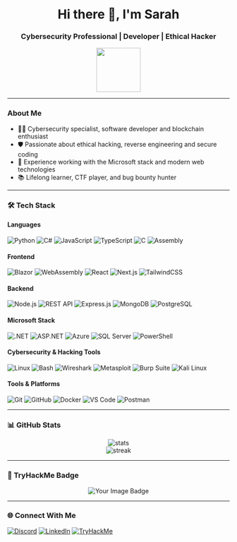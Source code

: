<h1 align="center">Hi there 👋, I'm Sarah</h1>
<h3 align="center">Cybersecurity Professional | Developer | Ethical Hacker</h3>

<p align="center">
  <img src="https://media.giphy.com/media/3kPDmoWdBpQPNhCnUG/giphy.gif" width="100" />
</p>

---

### About Me
- 🧑‍💻 Cybersecurity specialist, software developer and blockchain enthusiast
- 🛡️ Passionate about ethical hacking, reverse engineering and secure coding  
- 🧰 Experience working with the Microsoft stack and modern web technologies  
- 📚 Lifelong learner, CTF player, and bug bounty hunter  

---
### 🛠️ Tech Stack

#### Languages
![Python](https://img.shields.io/badge/Python-3776AB?style=for-the-badge&logo=python&logoColor=white)
![C#](https://img.shields.io/badge/C%23-239120?style=for-the-badge&logo=c-sharp&logoColor=white)
![JavaScript](https://img.shields.io/badge/JavaScript-F7DF1E?style=for-the-badge&logo=javascript&logoColor=black)
![TypeScript](https://img.shields.io/badge/TypeScript-3178C6?style=for-the-badge&logo=typescript&logoColor=white)
![C](https://img.shields.io/badge/C-00599C?style=for-the-badge&logo=c&logoColor=white)
![Assembly](https://img.shields.io/badge/Assembly-6E4C13?style=for-the-badge)


#### Frontend
![Blazor](https://img.shields.io/badge/Blazor-512BD4?style=for-the-badge&logo=blazor&logoColor=white)
![WebAssembly](https://img.shields.io/badge/WebAssembly-654FF0?style=for-the-badge&logo=webassembly&logoColor=white)
![React](https://img.shields.io/badge/React-20232A?style=for-the-badge&logo=react&logoColor=61DAFB)
![Next.js](https://img.shields.io/badge/Next.js-000000?style=for-the-badge&logo=nextdotjs&logoColor=white)
![TailwindCSS](https://img.shields.io/badge/Tailwind_CSS-38B2AC?style=for-the-badge&logo=tailwind-css&logoColor=white)

#### Backend
![Node.js](https://img.shields.io/badge/Node.js-339933?style=for-the-badge&logo=nodedotjs&logoColor=white)
![REST API](https://img.shields.io/badge/REST_API-005571?style=for-the-badge)
![Express.js](https://img.shields.io/badge/Express.js-000000?style=for-the-badge&logo=express&logoColor=white)
![MongoDB](https://img.shields.io/badge/MongoDB-47A248?style=for-the-badge&logo=mongodb&logoColor=white)
![PostgreSQL](https://img.shields.io/badge/PostgreSQL-4169E1?style=for-the-badge&logo=postgresql&logoColor=white)

#### Microsoft Stack
![.NET](https://img.shields.io/badge/.NET-512BD4?style=for-the-badge&logo=dotnet&logoColor=white)
![ASP.NET](https://img.shields.io/badge/ASP.NET-5C2D91?style=for-the-badge&logo=dotnet&logoColor=white)
![Azure](https://img.shields.io/badge/Azure-0078D4?style=for-the-badge&logo=microsoft-azure&logoColor=white)
![SQL Server](https://img.shields.io/badge/SQL_Server-CC2927?style=for-the-badge&logo=microsoft-sql-server&logoColor=white)
![PowerShell](https://img.shields.io/badge/PowerShell-5391FE?style=for-the-badge&logo=powershell&logoColor=white)

#### Cybersecurity & Hacking Tools
![Linux](https://img.shields.io/badge/Linux-FCC624?style=for-the-badge&logo=linux&logoColor=black)
![Bash](https://img.shields.io/badge/Bash-121011?style=for-the-badge&logo=gnu-bash&logoColor=white)
![Wireshark](https://img.shields.io/badge/Wireshark-1679A7?style=for-the-badge&logo=wireshark&logoColor=white)
![Metasploit](https://img.shields.io/badge/Metasploit-3F4C6F?style=for-the-badge)
![Burp Suite](https://img.shields.io/badge/Burp_Suite-FF7139?style=for-the-badge)
![Kali Linux](https://img.shields.io/badge/Kali_Linux-557C94?style=for-the-badge)

#### Tools & Platforms
![Git](https://img.shields.io/badge/Git-F05032?style=for-the-badge&logo=git&logoColor=white)
![GitHub](https://img.shields.io/badge/GitHub-181717?style=for-the-badge&logo=github&logoColor=white)
![Docker](https://img.shields.io/badge/Docker-2496ED?style=for-the-badge&logo=docker&logoColor=white)
![VS Code](https://img.shields.io/badge/VS_Code-007ACC?style=for-the-badge&logo=visual-studio-code&logoColor=white)
![Postman](https://img.shields.io/badge/Postman-FF6C37?style=for-the-badge&logo=postman&logoColor=white)

---

### 📊 GitHub Stats
<p align="center">
  <img src="https://github-readme-stats.vercel.app/api?username=SarahMarieDev&show_icons=true&theme=radical" alt="stats"/>
  <br/>
  <img src="https://github-readme-streak-stats.herokuapp.com/?user=SarahMarieDev&theme=radical" alt="streak"/>
</p>

---

### 🏅 TryHackMe Badge
<p align="center">
  <img src="https://tryhackme-badges.s3.amazonaws.com/SarahMarieDev.png" alt="Your Image Badge" />
</p>

---

### 🌐 Connect With Me
[![Discord](https://img.shields.io/badge/Discord-5865F2?style=for-the-badge&logo=discord&logoColor=white)](https://discordapp.com/users/529736403530285076)
[![LinkedIn](https://img.shields.io/badge/LinkedIn-0077B5?style=for-the-badge&logo=linkedin&logoColor=white)](https://linkedin.com/in/sarahschlueter1)
[![TryHackMe](https://img.shields.io/badge/TryHackMe-212121?style=for-the-badge&logo=tryhackme&logoColor=white)](https://tryhackme.com/p/SarahMarieDev)
